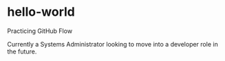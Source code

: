 # hello-world
Practicing GitHub Flow

Currently a Systems Administrator looking to move into a developer role in the future.

